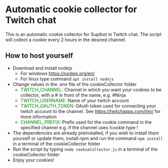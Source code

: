 # Automatic cookie collector for Twitch chat
This is an automatic cookie collector for Supibot in Twitch chat. The script will collect a cookie every 2 hours in the desired channel.
## How to host yourself
- Download and install nodejs
    - For windows https://nodejs.org/en/
    - For linux type command ```apt install nodejs```
- Change values in the .env file of the cookieCollector folder
    - <span style="color:green">TWITCH_CHANNEL</span>: Channel in which you want your cookies to be collector, with a # in front of the name, e.g. #Ninja
    - <span style="color:green">TWITCH_USERNAME</span>: Name of your twitch account
    - <span style="color:green">TWITCH_OAUTH_TOKEN</span>: OAuth token used for connecting your twitch account to the channel. See https://twitchapps.com/tmi/ for more information
    - <span style="color:green">CHANNEL_PREFIX</span>: Prefix used for the cookie command in the specified channel e.g. if the channel uses !cookie type !
- The dependencies are already preinstalled, if you wish to install them yourself or update them, install npm and run the command ```npm install``` in a terminal of the cookieCollector folder
- Run the script by typing ```node cookieCollector.js``` in a terminal of the cookieCollector folder
- Enjoy your cookies!
